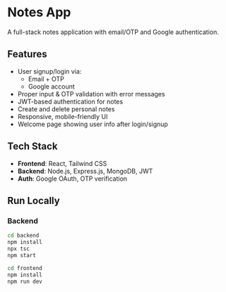 # Notes App

A full-stack notes application with email/OTP and Google authentication.

## Features
- User signup/login via:
  - Email + OTP
  - Google account
- Proper input & OTP validation with error messages
- JWT-based authentication for notes
- Create and delete personal notes
- Responsive, mobile-friendly UI
- Welcome page showing user info after login/signup

## Tech Stack
- **Frontend**: React, Tailwind CSS  
- **Backend**: Node.js, Express.js, MongoDB, JWT  
- **Auth**: Google OAuth, OTP verification  

## Run Locally
### Backend
```bash
cd backend
npm install
npx tsc
npm start

cd frontend
npm install
npm run dev
